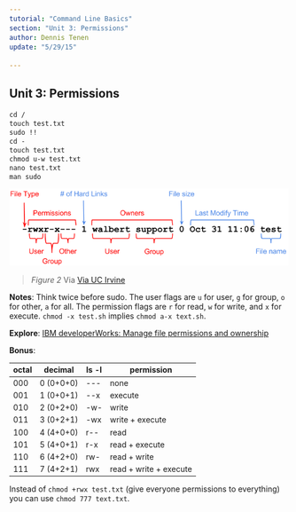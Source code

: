 ```yaml
---
tutorial: "Command Line Basics"
section: "Unit 3: Permissions"
author: Dennis Tenen
update: "5/29/15"

---
```


## Unit 3: Permissions

```
cd /
touch test.txt
sudo !!
cd -
touch test.txt
chmod u-w test.txt
nano test.txt
man sudo
```

![List view.](../images/perm.png)

> *Figure 2* Via
[Via UC Irvine](http://www.ics.uci.edu/computing/linux/file-security.php)

**Notes**: Think twice before sudo. The user flags are `u` for user, `g` for
group, `o` for other, `a` for all. The permission flags are `r` for read, `w`
for write, and `x` for execute. `chmod -x test.sh` implies `chmod a-x text.sh`.

**Explore**: [IBM developerWorks: Manage file permissions and ownership](http://www.ibm.com/developerworks/library/l-lpic1-v3-104-5/)

**Bonus**:

octal | decimal   | ls -l |permission
------|-----------|-------|--------------
000   | 0 (0+0+0) | ---   | none
001   | 1 (0+0+1) | --x   | execute
010   | 2 (0+2+0) | -w-   | write
011   | 3 (0+2+1) | -wx   | write + execute
100   | 4 (4+0+0) | r--   | read
101   | 5 (4+0+1) | r-x   | read + execute
110   | 6 (4+2+0) | rw-   | read + write
111   | 7 (4+2+1) | rwx   | read + write + execute

Instead of `chmod +rwx test.txt` (give everyone permissions to everything) you can
use `chmod 777 text.txt`.

